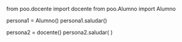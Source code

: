 from poo.docente import docente
from poo.Alumno import Alumno

persona1 = Alumno()
persona1.saludar()

persona2 = docente()
persona2.saludar( )
